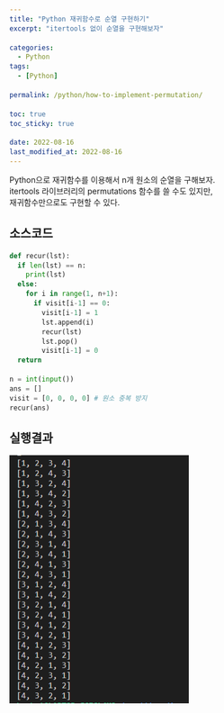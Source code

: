 ```yaml
---
title: "Python 재귀함수로 순열 구현하기"
excerpt: "itertools 없이 순열을 구현해보자"

categories:
  - Python
tags:
  - [Python]

permalink: /python/how-to-implement-permutation/

toc: true
toc_sticky: true

date: 2022-08-16
last_modified_at: 2022-08-16
---
```


Python으로 재귀함수를 이용해서 n개 원소의 순열을 구해보자.  
itertools 라이브러리의 permutations 함수를 쓸 수도 있지만,  
재귀함수만으로도 구현할 수 있다.

## 소스코드

```python
def recur(lst):
  if len(lst) == n:
    print(lst)
  else:
    for i in range(1, n+1):
      if visit[i-1] == 0:
        visit[i-1] = 1
        lst.append(i)
        recur(lst)
        lst.pop()
        visit[i-1] = 0
  return

n = int(input())
ans = []
visit = [0, 0, 0, 0] # 원소 중복 방지
recur(ans)
```

## 실행결과

![output](/assets/images/posts_img/python-how-to-implement-permutation/output.png)
